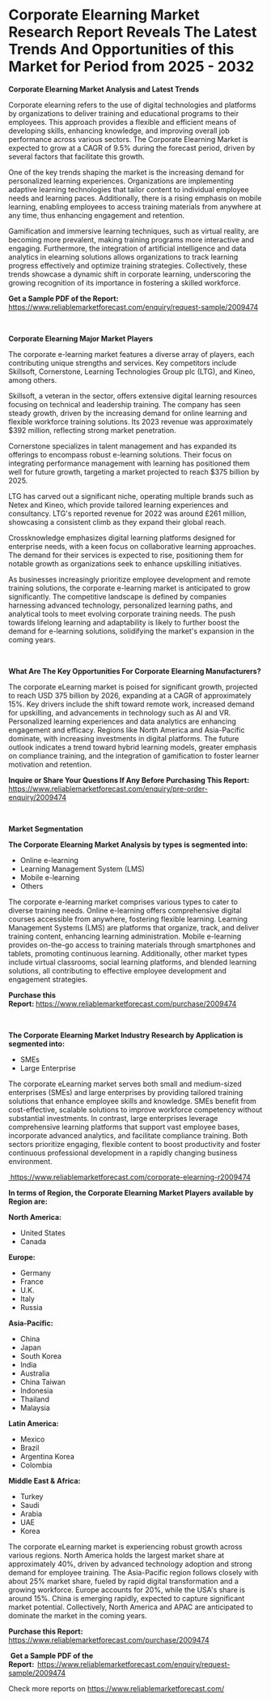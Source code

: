 <p><h1>Corporate Elearning Market Research Report Reveals The Latest Trends And Opportunities of this Market for Period from 2025 - 2032</h1></p><p><strong>Corporate Elearning Market Analysis and Latest Trends</strong></p>
<p><p>Corporate elearning refers to the use of digital technologies and platforms by organizations to deliver training and educational programs to their employees. This approach provides a flexible and efficient means of developing skills, enhancing knowledge, and improving overall job performance across various sectors. The Corporate Elearning Market is expected to grow at a CAGR of 9.5% during the forecast period, driven by several factors that facilitate this growth.</p><p>One of the key trends shaping the market is the increasing demand for personalized learning experiences. Organizations are implementing adaptive learning technologies that tailor content to individual employee needs and learning paces. Additionally, there is a rising emphasis on mobile learning, enabling employees to access training materials from anywhere at any time, thus enhancing engagement and retention.</p><p>Gamification and immersive learning techniques, such as virtual reality, are becoming more prevalent, making training programs more interactive and engaging. Furthermore, the integration of artificial intelligence and data analytics in elearning solutions allows organizations to track learning progress effectively and optimize training strategies. Collectively, these trends showcase a dynamic shift in corporate learning, underscoring the growing recognition of its importance in fostering a skilled workforce.</p></p>
<p><strong>Get a Sample PDF of the Report:&nbsp;</strong> <a href="https://www.reliablemarketforecast.com/enquiry/request-sample/2009474?utm_campaign=2235&utm_medium=2&utm_source=Github&utm_content=ia&utm_term=10032025&utm_id=corporate-elearning">https://www.reliablemarketforecast.com/enquiry/request-sample/2009474</a></p>
<p>&nbsp;</p>
<p><strong>Corporate Elearning Major Market Players</strong></p>
<p><p>The corporate e-learning market features a diverse array of players, each contributing unique strengths and services. Key competitors include Skillsoft, Cornerstone, Learning Technologies Group plc (LTG), and Kineo, among others. </p><p>Skillsoft, a veteran in the sector, offers extensive digital learning resources focusing on technical and leadership training. The company has seen steady growth, driven by the increasing demand for online learning and flexible workforce training solutions. Its 2023 revenue was approximately $392 million, reflecting strong market penetration.</p><p>Cornerstone specializes in talent management and has expanded its offerings to encompass robust e-learning solutions. Their focus on integrating performance management with learning has positioned them well for future growth, targeting a market projected to reach $375 billion by 2025. </p><p>LTG has carved out a significant niche, operating multiple brands such as Netex and Kineo, which provide tailored learning experiences and consultancy. LTG's reported revenue for 2022 was around £261 million, showcasing a consistent climb as they expand their global reach.</p><p>Crossknowledge emphasizes digital learning platforms designed for enterprise needs, with a keen focus on collaborative learning approaches. The demand for their services is expected to rise, positioning them for notable growth as organizations seek to enhance upskilling initiatives.</p><p>As businesses increasingly prioritize employee development and remote training solutions, the corporate e-learning market is anticipated to grow significantly. The competitive landscape is defined by companies harnessing advanced technology, personalized learning paths, and analytical tools to meet evolving corporate training needs. The push towards lifelong learning and adaptability is likely to further boost the demand for e-learning solutions, solidifying the market's expansion in the coming years.</p></p>
<p>&nbsp;</p>
<p><strong>What Are The Key Opportunities For Corporate Elearning Manufacturers?</strong></p>
<p><p>The corporate eLearning market is poised for significant growth, projected to reach USD 375 billion by 2026, expanding at a CAGR of approximately 15%. Key drivers include the shift toward remote work, increased demand for upskilling, and advancements in technology such as AI and VR. Personalized learning experiences and data analytics are enhancing engagement and efficacy. Regions like North America and Asia-Pacific dominate, with increasing investments in digital platforms. The future outlook indicates a trend toward hybrid learning models, greater emphasis on compliance training, and the integration of gamification to foster learner motivation and retention.</p></p>
<p><strong>Inquire or Share Your Questions If Any Before Purchasing This Report:</strong> <a href="https://www.reliablemarketforecast.com/enquiry/pre-order-enquiry/2009474?utm_campaign=2235&utm_medium=2&utm_source=Github&utm_content=ia&utm_term=10032025&utm_id=corporate-elearning">https://www.reliablemarketforecast.com/enquiry/pre-order-enquiry/2009474</a></p>
<p>&nbsp;</p>
<p><strong>Market Segmentation</strong></p>
<p><strong>The Corporate Elearning Market Analysis by types is segmented into:</strong></p>
<p><ul><li>Online e-learning</li><li>Learning Management System (LMS)</li><li>Mobile e-learning</li><li>Others</li></ul></p>
<p><p>The corporate e-learning market comprises various types to cater to diverse training needs. Online e-learning offers comprehensive digital courses accessible from anywhere, fostering flexible learning. Learning Management Systems (LMS) are platforms that organize, track, and deliver training content, enhancing learning administration. Mobile e-learning provides on-the-go access to training materials through smartphones and tablets, promoting continuous learning. Additionally, other market types include virtual classrooms, social learning platforms, and blended learning solutions, all contributing to effective employee development and engagement strategies.</p></p>
<p><strong>Purchase this Report:&nbsp;</strong><a href="https://www.reliablemarketforecast.com/purchase/2009474?utm_campaign=2235&utm_medium=2&utm_source=Github&utm_content=ia&utm_term=10032025&utm_id=corporate-elearning">https://www.reliablemarketforecast.com/purchase/2009474</a></p>
<p>&nbsp;</p>
<p><strong>The Corporate Elearning Market Industry Research by Application is segmented into:</strong></p>
<p><ul><li>SMEs</li><li>Large Enterprise</li></ul></p>
<p><p>The corporate eLearning market serves both small and medium-sized enterprises (SMEs) and large enterprises by providing tailored training solutions that enhance employee skills and knowledge. SMEs benefit from cost-effective, scalable solutions to improve workforce competency without substantial investments. In contrast, large enterprises leverage comprehensive learning platforms that support vast employee bases, incorporate advanced analytics, and facilitate compliance training. Both sectors prioritize engaging, flexible content to boost productivity and foster continuous professional development in a rapidly changing business environment.</p></p>
<p><a href="https://www.reliablemarketforecast.com/corporate-elearning-r2009474?utm_campaign=2235&utm_medium=2&utm_source=Github&utm_content=ia&utm_term=10032025&utm_id=corporate-elearning">&nbsp;https://www.reliablemarketforecast.com/corporate-elearning-r2009474</a></p>
<p><strong>In terms of Region, the Corporate Elearning Market Players available by Region are:</strong></p>
<p>
    <p> <strong> North America: </strong>
        <ul>
            <li>United States</li>
            <li>Canada</li>
        </ul>
        </p> 
    <p> <strong> Europe: </strong>
        <ul>
            <li>Germany</li>
            <li>France</li>
            <li>U.K.</li>
            <li>Italy</li>
            <li>Russia</li>
        </ul>
        </p> 
    <p> <strong> Asia-Pacific: </strong>
        <ul>
            <li>China</li>
            <li>Japan</li>
            <li>South Korea</li>
            <li>India</li>
            <li>Australia</li>
            <li>China Taiwan</li>
            <li>Indonesia</li>
            <li>Thailand</li>
            <li>Malaysia</li>
        </ul>
        </p> 
    <p> <strong> Latin America: </strong>
        <ul>
            <li>Mexico</li>
            <li>Brazil</li>
            <li>Argentina Korea</li>
            <li>Colombia</li>
        </ul>
        </p> 
    <p> <strong> Middle East & Africa: </strong>
        <ul>
            <li>Turkey</li>
            <li>Saudi</li>
            <li>Arabia</li>
            <li>UAE</li>
            <li>Korea</li>
        </ul>
    </p>
    </p>
<p><p>The corporate eLearning market is experiencing robust growth across various regions. North America holds the largest market share at approximately 40%, driven by advanced technology adoption and strong demand for employee training. The Asia-Pacific region follows closely with about 25% market share, fueled by rapid digital transformation and a growing workforce. Europe accounts for 20%, while the USA's share is around 15%. China is emerging rapidly, expected to capture significant market potential. Collectively, North America and APAC are anticipated to dominate the market in the coming years.</p></p>
<p><strong>Purchase this Report: </strong><a href="https://www.reliablemarketforecast.com/purchase/2009474?utm_campaign=2235&utm_medium=2&utm_source=Github&utm_content=ia&utm_term=10032025&utm_id=corporate-elearning">https://www.reliablemarketforecast.com/purchase/2009474</a></p>
<p>&nbsp;<strong>Get a Sample PDF of the Report:&nbsp;&nbsp;</strong><a href="https://www.reliablemarketforecast.com/enquiry/request-sample/2009474?utm_campaign=2235&utm_medium=2&utm_source=Github&utm_content=ia&utm_term=10032025&utm_id=corporate-elearning">https://www.reliablemarketforecast.com/enquiry/request-sample/2009474</a></p>
<p><strong></strong></p>
<p>Check more reports on <a href="https://www.reliablemarketforecast.com/?utm_campaign=2235&utm_medium=2&utm_source=Github&utm_content=ia&utm_term=10032025&utm_id=corporate-elearning">https://www.reliablemarketforecast.com/</a></p>